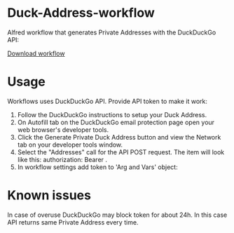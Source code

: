 # Duck-Address-workflow
Alfred workflow that generates Private Addresses with the DuckDuckGo API:

[Download workflow](google.com)
# Usage
Workflows uses DuckDuckGo API. Provide API token to make it work:
1. Follow the DuckDuckGo instructions to setup your Duck Address.
2. On Autofill tab on the DuckDuckGo email protection page open your web browser's developer tools.
3. Click the Generate Private Duck Address button and view the Network tab on your developer tools window.
4. Select the "Addresses" call for the API POST request. The item will look like this: authorization: Bearer <API token>.
5. In workflow settings add token to 'Arg and Vars' object:

# Known issues
In case of overuse DuckDuckGo may block token for about 24h. In this case API returns same Private Address every time.